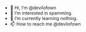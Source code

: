 - 👋 Hi, I’m @devilofown
- 👀 I’m interested in spamming.
- 🌱 I’m currently learning nothing.
- 📫 How to reach me @devilofown

<!---
devilofown/devilofown is a ✨ special ✨ repository because its `README.md` (this file) appears on your GitHub profile.
You can click the Preview link to take a look at your changes.
--->
